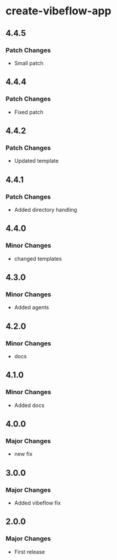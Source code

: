 # create-vibeflow-app

## 4.4.5

### Patch Changes

- Small patch

## 4.4.4

### Patch Changes

- Fixed patch

## 4.4.2

### Patch Changes

- Updated template

## 4.4.1

### Patch Changes

- Added directory handling

## 4.4.0

### Minor Changes

- changed templates

## 4.3.0

### Minor Changes

- Added agents

## 4.2.0

### Minor Changes

- docs

## 4.1.0

### Minor Changes

- Added docs

## 4.0.0

### Major Changes

- new fix

## 3.0.0

### Major Changes

- Added vibeflow fix

## 2.0.0

### Major Changes

- First release
